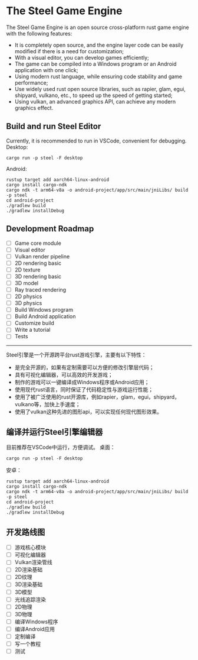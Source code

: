 # The Steel Game Engine

The Steel Game Engine is an open source cross-platform rust game engine with the following features:
* It is completely open source, and the engine layer code can be easily modified if there is a need for customization;
* With a visual editor, you can develop games efficiently;
* The game can be compiled into a Windows program or an Android application with one click;
* Using modern rust language, while ensuring code stability and game performance;
* Use widely used rust open source libraries, such as rapier, glam, egui, shipyard, vulkano, etc., to speed up the speed of getting started;
* Using vulkan, an advanced graphics API, can achieve any modern graphics effect.

## Build and run Steel Editor

Currently, it is recommended to run in VSCode, convenient for debugging.
Desktop:
```
cargo run -p steel -F desktop
```
Android:
```
rustup target add aarch64-linux-android
cargo install cargo-ndk
cargo ndk -t arm64-v8a -o android-project/app/src/main/jniLibs/ build -p steel
cd android-project
./gradlew build
./gradlew installDebug
```

## Development Roadmap

- [ ] Game core module
- [ ] Visual editor
- [ ] Vulkan render pipeline
- [ ] 2D rendering basic
- [ ] 2D texture
- [ ] 3D rendering basic
- [ ] 3D model
- [ ] Ray traced rendering
- [ ] 2D physics
- [ ] 3D physics
- [ ] Build Windows program
- [ ] Build Android application
- [ ] Customize build
- [ ] Write a tutorial
- [ ] Tests

---

Steel引擎是一个开源跨平台rust游戏引擎，主要有以下特性：
* 是完全开源的，如果有定制需要可以方便的修改引擎层代码；
* 具有可视化编辑器，可以高效的开发游戏；
* 制作的游戏可以一键编译成Windows程序或Android应用；
* 使用现代rust语言，同时保证了代码稳定性与游戏运行性能；
* 使用了被广泛使用的rust开源库，例如rapier，glam，egui，shipyard，vulkano等，加快上手速度；
* 使用了vulkan这种先进的图形api，可以实现任何现代图形效果。

## 编译并运行Steel引擎编辑器

目前推荐在VSCode中运行，方便调试。
桌面：
```
cargo run -p steel -F desktop
```
安卓：
```
rustup target add aarch64-linux-android
cargo install cargo-ndk
cargo ndk -t arm64-v8a -o android-project/app/src/main/jniLibs/ build -p steel
cd android-project
./gradlew build
./gradlew installDebug
```

## 开发路线图

- [ ] 游戏核心模块
- [ ] 可视化编辑器
- [ ] Vulkan渲染管线
- [ ] 2D渲染基础
- [ ] 2D纹理
- [ ] 3D渲染基础
- [ ] 3D模型
- [ ] 光线追踪渲染
- [ ] 2D物理
- [ ] 3D物理
- [ ] 编译Windows程序
- [ ] 编译Android应用
- [ ] 定制编译
- [ ] 写一个教程
- [ ] 测试
